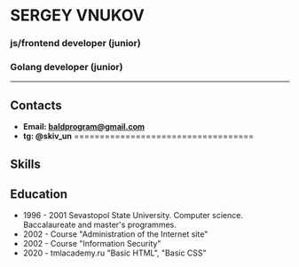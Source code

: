 # SERGEY VNUKOV
### js/frontend developer (junior)
### Golang developer (junior)
***********************************
## Contacts
* **Email: baldprogram@gmail.com**
* **tg: @skiv_un**
===================================
## Skills

## Education
* 1996 - 2001 Sevastopol State University. Computer science. Baccalaureate and master's programmes.
* 2002 - Course "Administration of the Internet site"
* 2002 - Course "Information Security"
* 2020 - tmlacademy.ru "Basic HTML", "Basic CSS"
